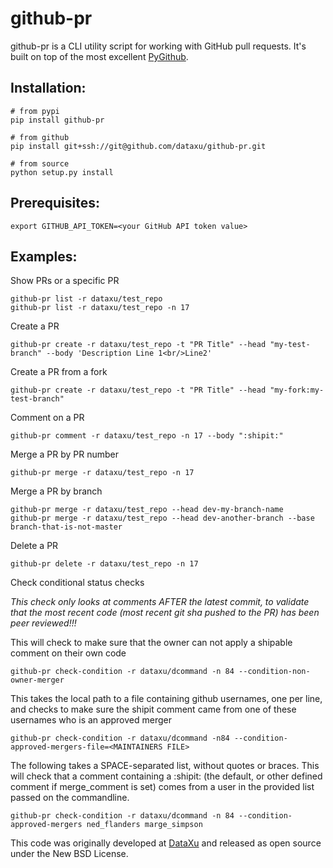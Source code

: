 # github-pr

github-pr is a CLI utility script for working with GitHub pull
requests. It's built on top of the most excellent
[PyGithub](https://github.com/PyGithub/PyGithub).

## Installation:

    # from pypi
    pip install github-pr

    # from github
    pip install git+ssh://git@github.com/dataxu/github-pr.git

    # from source
    python setup.py install

## Prerequisites:

    export GITHUB_API_TOKEN=<your GitHub API token value>

## Examples:

Show PRs or a specific PR

    github-pr list -r dataxu/test_repo
    github-pr list -r dataxu/test_repo -n 17

Create a PR

    github-pr create -r dataxu/test_repo -t "PR Title" --head "my-test-branch" --body 'Description Line 1<br/>Line2'

Create a PR from a fork

    github-pr create -r dataxu/test_repo -t "PR Title" --head "my-fork:my-test-branch"

Comment on a PR

    github-pr comment -r dataxu/test_repo -n 17 --body ":shipit:"

Merge a PR by PR number

    github-pr merge -r dataxu/test_repo -n 17

Merge a PR by branch

    github-pr merge -r dataxu/test_repo --head dev-my-branch-name
    github-pr merge -r dataxu/test_repo --head dev-another-branch --base branch-that-is-not-master

Delete a PR

    github-pr delete -r dataxu/test_repo -n 17
    
Check conditional status checks 

_This check only looks at comments AFTER the latest commit, to validate that the most recent code (most recent git sha pushed to the PR) has been peer reviewed!!!_
    
This will check to make sure that the owner can not apply a shipable comment on their own code   

    github-pr check-condition -r dataxu/dcommand -n 84 --condition-non-owner-merger
    
This takes the local path to a file containing github usernames, one per line, and checks to make sure the shipit comment came from one of these usernames who is an approved merger   
        
    github-pr check-condition -r dataxu/dcommand -n84 --condition-approved-mergers-file=<MAINTAINERS FILE>
    
The following takes a SPACE-separated list, without quotes or braces. This will check that a comment containing a :shipit: (the default, or other defined comment if merge_comment is set) comes from a user in the provided list passed on the commandline.
    
    github-pr check-condition -r dataxu/dcommand -n 84 --condition-approved-mergers ned_flanders marge_simpson
    


This code was originally developed at [DataXu](https://www.dataxu.com/) and released as open source under the New BSD License.
